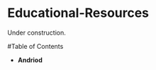 # Educational-Resources
Under construction.

#Table of Contents<br>
<ul>
<li><strong>Andriod</strong></li>
</ul>
